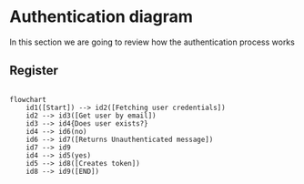 # Authentication diagram

In this section we are going to review how the authentication process works

## Register

```mermaid

flowchart
    id1([Start]) --> id2([Fetching user credentials])
    id2 --> id3([Get user by email])
    id3 --> id4{Does user exists?}
    id4 --> id6(no)
    id6 --> id7([Returns Unauthenticated message])
    id7 --> id9
    id4 --> id5(yes)
    id5 --> id8([Creates token])
    id8 --> id9([END])



```
